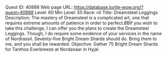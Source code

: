 Quest ID: 40888
Web page URL: https://database.turtle-wow.org/?quest=40888
Level: 60
Min Level: 55
Race: nil
Title: Dreamsteel Leggings
Description: The mastery of Dreamsteel is a complicated art, one that requires extreme amounts of patience in order to perfect.$B$BIf you wish to take this challenge, I can offer you the plans to create the Dreamsteel Leggings. Though, I do require some evidence of your services in the name of Nordrassil. Seventy-five Bright Dream Shards should do. Bring them to me, and you shall be rewarded.
Objective: Gather 75 Bright Dream Shards for Tanthos Everbreeze at Nordanaar in Hyjal.

